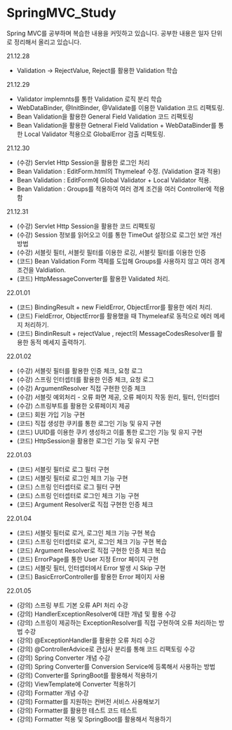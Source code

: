 # SpringMVC_Study
Spring MVC를 공부하며 복습한 내용을 커밋하고 있습니다.
공부한 내용은 일자 단위로 정리해서 올리고 있습니다.


21.12.28
- Validation → RejectValue, Reject를 활용한 Validation 학습

21.12.29
- Validator implemnts를 통한 Validation 로직 분리 학습
- WebDataBinder, @InitBinder, @Validate를 이용한 Validation 코드 리팩토링. 
- Bean Validation을 활용한 General Field Validation 코드 리팩토링
- Bean Validation을 활용한 Getneral Field Validation + WebDataBinder를 통한 Local Validator 적용으로 GlobalError 검출 리팩토링.

21.12.30 
- (수강) Servlet Http Session을 활용한 로그인 처리 
- Bean Validation : EditForm.html의 Thymeleaf 수정. (Validation 결과 적용)
- Bean Validation : EditForm에 Global Validator + Local Validator 적용.
- Bean Validation : Groups를 적용하여 여러 경계 조건을 여러 Controller에 적용함


21.12.31
- (수강) Servlet Http Session을 활용한 코드 리팩토링
- (수강) Session 정보를 읽어오고 이를 통한 TimeOut 설정으로 로그인 보안 개선 방법
- (수강) 서블릿 필터, 서블릿 필터를 이용한 로깅, 서블릿 필터를 이용한 인증
- (코드) Bean Validation Form 객체를 도입해 Groups를 사용하지 않고 여러 경계 조건을 Valdiation.
- (코드) HttpMessageConverter를 활용한 Validated 처리.

22.01.01
- (코드) BindingResult + new FieldError, ObjectError를 활용한 에러 처리.
- (코드) FieldError, ObjectError를 활용했을 때 Thymeleaf로 동적으로 에러 메세지 처리하기.
- (코드) BindinResult + rejectValue , reject의 MessageCodesResolver를 활용한 동적 메세지 출력하기.

22.01.02
- (수강) 서블릿 필터를 활용한 인증 체크, 요청 로그
- (수강) 스프링 인터셉터를 활용한 인증 체크, 요청 로그
- (수강) ArgumentResolver 직접 구현한 인증 체크
- (수강) 서블릿 예외처리 - 오류 화면 제공, 오류 페이지 작동 원리, 필터, 인터셉터
- (수강) 스프링부트를 활용한 오류페이지 제공
- (코드) 회원 가입 기능 구현
- (코드) 직접 생성한 쿠키를 통한 로그인 기능 및 유지 구현
- (코드) UUID를 이용한 쿠키 생성하고 이를 통한 로그인 기능 및 유지 구현
- (코드) HttpSession을 활용한 로그인 기능 및 유지 구현

22.01.03
- (코드) 서블릿 필터로 로그 필터 구현 
- (코드) 서블릿 필터로 로그인 체크 기능 구현
- (코드) 스프링 인터셉터로 로그 필터 구현
- (코드) 스프링 인터셉터로 로그인 체크 기능 구현
- (코드) Argument Resolver로 직접 구현한 인증 체크

22.01.04
- (코드) 서블릿 필터로 로거, 로그인 체크 기능 구현 복습
- (코드) 스프링 인터셉터로 로거, 로그인 체크 기능 구현 복습
- (코드) Argument Resolver로 직접 구현한 인증 체크 복습
- (코드) ErrorPage를 통한 User 지정 Error 페이지 구현
- (코드) 서블릿 필터, 인터셉터에서 Error 발생 시 Skip 구현
- (코드) BasicErrorController를 활용한 Error 페이지 사용

22.01.05
- (강의) 스프링 부트 기본 오류 API 처리 수강
- (강의) HandlerExceptionResolver에 대한 개념 및 활용 수강
- (강의) 스프링이 제공하는 ExceptionResolver를 직접 구현하여 오류 처리하는 방법 수강
- (강의) @ExceptionHandler를 활용한 오류 처리 수강
- (강의) @ControllerAdvice로 관심사 분리를 통해 코드 리팩토링 수강
- (강의) Spring Converter 개념 수강
- (강의) Spring Converter를 Conversion Service에 등록해서 사용하는 방법
- (강의) Converter를 SpringBoot를 활용해서 적용하기
- (강의) ViewTemplate에 Converter 적용하기
- (강의) Formatter 개념 수강
- (강의) Formatter를 지원하는 컨버전 서비스 사용해보기
- (강의) Formatter를 활용한 테스트 코드 테스트
- (강의) Formatter 적용 및 SpringBoot를 활용해서 적용하기
